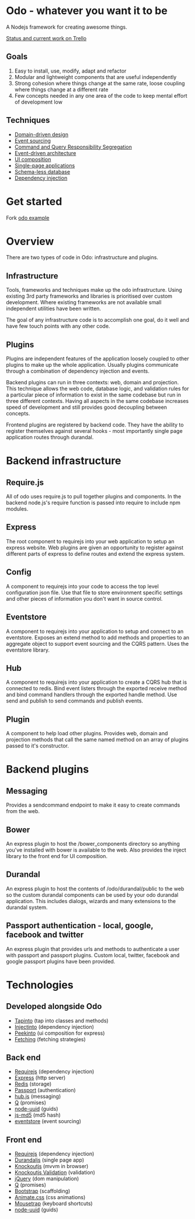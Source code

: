 # Odo - whatever you want it to be

A Nodejs framework for creating awesome things.

[Status and current work on Trello](https://trello.com/board/odo/4f7b3e995aa70d786202e667)

## Goals
1. Easy to install, use, modify, adapt and refactor
2. Modular and lightweight components that are useful independently
3. Strong cohesion where things change at the same rate, loose coupling where things change at a different rate
4. Few concepts needed in any one area of the code to keep mental effort of development low

## Techniques
- [Domain-driven design](http://martinfowler.com/tags/domain%20driven%20design.html)
- [Event sourcing](http://martinfowler.com/eaaDev/EventSourcing.html)
- [Command and Query Responsibility Segregation](http://martinfowler.com/bliki/CQRS.html)
- [Event-driven architecture](http://msdn.microsoft.com/en-nz/architecture/aa699424.aspx)
- [UI composition](http://www.udidahan.com/2012/06/23/ui-composition-techniques-for-correct-service-boundaries/)
- [Single-page applications](http://www.johnpapa.net/spa/)
- [Schema-less database](http://martinfowler.com/nosql.html)
- [Dependency injection](http://martinfowler.com/articles/injection.html)

# Get started

Fork [odo example](https://github.com/tcoats/odo-example)

# Overview
There are two types of code in Odo: infrastructure and plugins.

## Infrastructure
Tools, frameworks and techniques make up the odo infrastructure. Using existing 3rd party frameworks and libraries is prioritised over custom development. Where existing frameworks are not available small independent utilities have been written.

The goal of any infrastructure code is to accomplish one goal, do it well and have few touch points with any other code.

## Plugins
Plugins are independent features of the application loosely coupled to other plugins to make up the whole application. Usually plugins communicate through a combination of dependency injection and events.

Backend plugins can run in three contexts: web, domain and projection. This technique allows the web code, database logic, and validation rules for a particular piece of information to exist in the same codebase but run in three different contexts. Having all aspects in the same codebase increases speed of development and still provides good decoupling between concepts.

Frontend plugins are registered by backend code. They have the ability to register themselves against several hooks - most importantly single page application routes through durandal.

# Backend infrastructure

## Require.js
All of odo uses require.js to pull together plugins and components. In the backend node.js's require function is passed into require to include npm modules.

## Express
The root component to requirejs into your web application to setup an express website. Web plugins are given an opportunity to register against different parts of express to define routes and extend the express system.

## Config
A component to requirejs into your code to access the top level configuration json file. Use that file to store environment specific settings and other pieces of information you don't want in source control.

## Eventstore
A component to requirejs into your application to setup and connect to an eventstore. Exposes an extend method to add methods and properties to an aggregate object to support event sourcing and the CQRS pattern. Uses the eventstore library.

## Hub
A component to requirejs into your application to create a CQRS hub that is connected to redis. Bind event listers through the exported receive method and bind command handlers through the exported handle method. Use send and publish to send commands and publish events.

## Plugin
A component to help load other plugins. Provides web, domain and projection methods that call the same named method on an array of plugins passed to it's constructor.

# Backend plugins

## Messaging
Provides a sendcommand endpoint to make it easy to create commands from the web.

## Bower
An express plugin to host the /bower_components directory so anything you've installed with bower is available to the web. Also provides the inject library to the front end for UI composition.

## Durandal
An express plugin to host the contents of /odo/durandal/public to the web so the custom durandal components can be used by your odo durandal application. This includes dialogs, wizards and many extensions to the durandal system.

## Passport authentication - local, google, facebook and twitter
An express plugin that provides urls and methods to authenticate a user with passport and passport plugins. Custom local, twitter, facebook and google passport plugins have been provided.

# Technologies

## Developed alongside Odo

- [Tapinto](https://github.com/tcoats/tapinto) (tap into classes and methods)
- [Injectinto](https://github.com/tcoats/injectinto) (dependency injection)
- [Peekinto](https://github.com/tcoats/peekinto) (ui composition for express)
- [Fetching](https://github.com/tcoats/fetching) (fetching strategies)

## Back end

- [Requirejs](http://requirejs.org/) (dependency injection)
- [Express](http://expressjs.com/) (http server)
- [Redis](http://redis.io/) (storage)
- [Passport](http://passportjs.org/) (authentication)
- [hub.js](http://maxantoni.de/projects/hub.js/) (messaging)
- [Q](https://github.com/kriskowal/q) (promises)
- [node-uuid](https://github.com/broofa/node-uuid) (guids)
- [js-md5](https://github.com/emn178/js-md5) (md5 hash)
- [eventstore](https://github.com/jamuhl/nodeEventStore) (event sourcing)


## Front end

- [Requirejs](http://requirejs.org/) (dependency injection)
- [Durandaljs](http://durandaljs.com/) (single page app)
- [Knockoutjs](http://knockoutjs.com/) (mvvm in browser)
- [Knockoutjs Validation](https://github.com/Knockout-Contrib/Knockout-Validation) (validation)
- [jQuery](http://jquery.com/) (dom manipulation)
- [Q](https://github.com/kriskowal/q) (promises)
- [Bootstrap](http://getbootstrap.com/) (scaffolding)
- [Animate.css](https://daneden.me/animate/) (css animations)
- [Mousetrap](http://craig.is/killing/mice) (keyboard shortcuts)
- [node-uuid](https://github.com/broofa/node-uuid) (guids)
